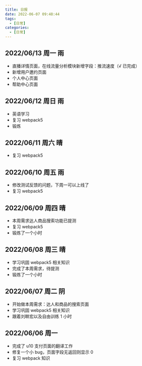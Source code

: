 ```yaml
---
title: 日报
date: 2022-06-07 09:48:44
tags:
  - [日常]
categories:
  - [日常]
---
```


## 2022/06/13 周一 雨

- 直播详情页面，在线流量分析模块新增字段：推流速度（√ 已完成）
- 新增用户邀约页面
- 个人中心页面
- 帮助中心页面

## 2022/06/12 周日 雨

- 英语学习
- 复习 webpack5
- 锻炼

## 2022/06/11 周六 晴

- 复习 webpack5

## 2022/06/10 周五 雨

- 修改测试反馈的问题，下周一可以上线了
- 复习 webpack5

## 2022/06/09 周四 晴

- 本周需求达人商品搜索功能已提测
- 复习 webpack5
- 锻炼了一个小时

## 2022/06/08 周三 晴

- 学习巩固 webpack5 相关知识
- 完成了本周需求，待提测
- 锻炼了一个小时

## 2022/06/07 周二 阴

- 开始做本周需求：达人和商品的搜索页面
- 学习巩固 webpack5 相关知识
- 跟着刘畊宏以及自由训练 1 小时

## 2022/06/06 周一

- 完成了 u10 支付页面的翻译工作
- 修复一个小 bug，页面字段无返回则显示 0
- 复习 webpack 知识
